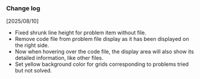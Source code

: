 ### Change log

[2025/08/10]

- Fixed shrunk line height for problem item without file.
- Remove code file from problem file display as it has been displayed on the right side.
- Now when hovering over the code file, the display area will also show its detailed information, like other files.
- Set yellow background color for grids corresponding to problems tried but not solved.
